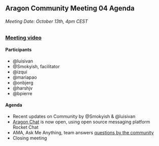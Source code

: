 ## Aragon Community Meeting 04 Agenda

###### Meeting Date: October 13th, 4pm CEST
### [Meeting video](https://www.youtube.com/c/AragonProject)

#### Participants
- @luisivan
- @Smokyish, facilitator
- @izqui
- @mariapao
- @onbjerg
- @harshjv
- @bpierre

#### Agenda
- Recent updates on Community by @Smokyish & @luisivan
- [Aragon Chat](https://aragon.chat/) is now open, using open source messaging platform Rocket Chat
- AMA, Ask Me Anything, team answers [questions by the community](https://www.reddit.com/r/aragonproject/comments/6yhk0r/aragon_community_meeting_03_ama_thread/)
- Closing meeting
